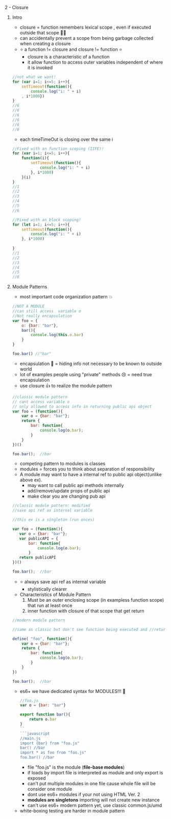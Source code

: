 2 - Closure
1. Intro
    * closure = function remembers lexical scope , even if executed outside that scope :ok_woman:
    * can accidentally prevent a scope from being garbage collected when creating a closure 
    * :star: a function != closure and closure != function :star:
        - closure is a characteristic of a function
        - it allow function to access outer variables independent of where it is invoked
    ```javascript
    //not what we want!
    for (var i=1; i<=5; i++){
        setTimeout(function(){
            console.log("i: " + i)
        , i*1000})
    }
    //6
    //6
    //6
    //6
    //6
    //6
    ```
    * each timeTimeOut is closing over the same i 
    ```javascript
    //Fixed with an function scoping (IIFE)!
    for (var i=1; i<=5; i++){
        function(i){
            setTimeout(function(){
                console.log("i: " + i)
            }, i*1000)
        }(i)
    }
    //1
    //2
    //3
    //4
    //5
    //6
    ```
    ```javascript
    //Fixed with an block scoping!
    for (let i=1; i<=5; i++){
        setTimeout(function(){
            console.log("i: " + i)
        }, i*1000)
        
    }
    //1
    //2
    //3
    //4
    //5
    //6
    ```
2. Module Patterns
    * most important code organization pattern :boom:
    ```javascript 
    //NOT A MODULE
    //can still access  variable o
    //Not really encapsulation 
    var foo = {
        o: {bar: "bar"},
        bar(){
            console.log(this.o.bar)
        }
    }

    foo.bar() //"bar"
    ```
    * encapsulation :pill: = hiding info not necessary to be known to outside world
    * lot of examples people using "private" methods :cry: = need true  encapsulation
    * use closure :thumbsup: to realize the module pattern
    ```javascript
    //classic module pattern
    // cant access variable o
    // only allowed to access info in returning public api object
    var foo = (function(){
        var o = {bar: "bar"};
        return {
            bar: function{
                console.log(o.bar);
            }
        }
    })()

    foo.bar();  //bar
    ```
    * competing pattern to modules is classes 
    * modules = forces you to think about separation of responsibility
    * A module may want to have a internal ref to public api object(unlike above ex). 
        - may want to call public api methods internally
        - add/remove/update props of public api
        - make clear you are changing pub api

     ```javascript
    //classic module pattern: modified 
    //save api ref as internal variable

    //this ex is a singleton (run onces)

    var foo = (function(){
        var o = {bar: "bar"};
        var publicAPI = {
            bar: function{
                console.log(o.bar);
            }
        return publicAPI
    })()

    foo.bar();  //bar
    ```
    * :star: always save api ref as internal variable 
        - stylistically clearer
    * Characteristics of Module Pattern 
        1. Must be an outer enclosing scope (in exampless function scope) that run at least once
        2. inner function with closure of that scope that get return
    
    ```javascript
    //modern module pattern

    //same as classic but don't see function being executed and //return value being set to foo
   
    define( "foo", function(){
        var o = {bar: "bar"};
        return {
            bar: function{
                console.log(o.bar);
            }
        }
    })

    foo.bar();  //bar
    ```

    * es6+ we have dedicated syntax for MODULES!!! :facepunch:
        ```javascript
        //foo.js 
        var o = {bar: "bar"}

        export function bar(){
            return o.bar
        }
        ``
        ```javascript
        //main.js
        import {bar} from "foo.js"
        bar() //bar
        import * as foo from "foo.js"
        foo.bar() //bar
        ```
        - file "foo.js" is the module (**file-base modules**) 
        - if loads by import file is interpreted as module and only export is exposed 
        - can't put multiple modules in one file cause whole file will be consider one module
        - dont use es6+ modules if your not using HTML Ver. 2
        -  **modules are singletons** importing will not create new instance
        - can't use es6+ modern pattern  yet, use classic common.js/umd
    * white-boxing testing are harder in module pattern

    
